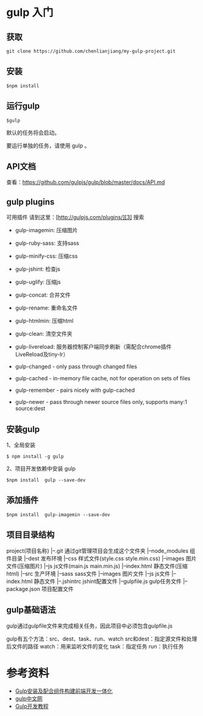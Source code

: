 # gulp 入门

## 获取

```
git clone https://github.com/chenlianjiang/my-gulp-project.git
```

## 安装

```
$npm install
```

## 运行gulp

```
$gulp
```
默认的任务将会启动。

要运行单独的任务，请使用 gulp <task> <othertask>。

## API文档

查看：https://github.com/gulpjs/gulp/blob/master/docs/API.md

## gulp plugins

可用插件 请到这里：[http://gulpjs.com/plugins/][3] 搜索

- gulp-imagemin: 压缩图片
- gulp-ruby-sass: 支持sass
- gulp-minify-css: 压缩css
- gulp-jshint: 检查js
- gulp-uglify: 压缩js
- gulp-concat: 合并文件
- gulp-rename: 重命名文件
- gulp-htmlmin: 压缩html
- gulp-clean: 清空文件夹
- gulp-livereload: 服务器控制客户端同步刷新（需配合chrome插件LiveReload及tiny-lr）

- gulp-changed - only pass through changed files
- gulp-cached - in-memory file cache, not for operation on sets of files
- gulp-remember - pairs nicely with gulp-cached
- gulp-newer - pass through newer source files only, supports many:1 source:dest

## 安装gulp
1、全局安装
```
$ npm install -g gulp
```
2、项目开发依赖中安装 gulp
```
$npm install  gulp --save-dev
```
## 添加插件

```
$npm install  gulp-imagemin --save-dev
```

## 项目目录结构

  project(项目名称)
  |–.git 通过git管理项目会生成这个文件夹
  |–node_modules 组件目录
  |–dest 发布环境
      |–css 样式文件(style.css style.min.css)
      |–images 图片文件(压缩图片)
      |–js js文件(main.js main.min.js)
      |–index.html 静态文件(压缩html)
  |–src 生产环境
      |–sass sass文件
      |–images 图片文件
      |–js js文件
      |–index.html 静态文件
  |–.jshintrc jshint配置文件
  |–gulpfile.js gulp任务文件
  |–package.json 项目配置文件

## gulp基础语法

gulp通过gulpfile文件来完成相关任务，因此项目中必须包含gulpfile.js

gulp有五个方法：src、dest、task、run、watch
src和dest：指定源文件和处理后文件的路径
watch：用来监听文件的变化
task：指定任务
run：执行任务

# 参考资料

- [Gulp安装及配合组件构建前端开发一体化][1]
- [gulp中文网][2]
- [Gulp开发教程][4]

[1]: http://www.dbpoo.com/getting-started-with-gulp/
[2]: http://www.gulpjs.com.cn
[3]: http://gulpjs.com/plugins/
[4]: http://www.w3ctech.com/topic/134

